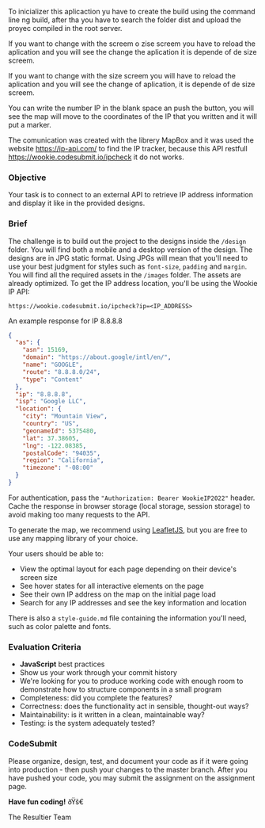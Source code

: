 To inicializer this aplicaction
yu have to create the build using the command line ng build, after tha you have to search the folder dist and upload the proyec compiled in the root server.

If you want to change with the screem o zise screem you have to reload the aplication and you will see the change the aplication it is depende of de size screem.

If you want to change with the size screem you will have to reload the aplication and you will see the change of aplication, it is depende of de size screem.

You can write the number IP in the blank space an push the button, you will see the map will move to the coordinates of the IP that you written and it will put a marker.

The comunication was created with the librery MapBox and it was used the website https://ip-api.com/ to find the IP tracker, because this API restfull https://wookie.codesubmit.io/ipcheck it do not works.

### Objective

Your task is to connect to an external API to retrieve IP address information and display it like in the provided designs.

### Brief

The challenge is to build out the project to the designs inside the `/design` folder. You will find both a mobile and a desktop version of the design.
The designs are in JPG static format.
Using JPGs will mean that you'll need to use your best judgment for styles such as `font-size`,
`padding` and `margin`. You will find all the required assets in the `/images` folder.
The assets are already optimized. To get the IP address location, you'll be using the Wookie IP API:

    https://wookie.codesubmit.io/ipcheck?ip=<IP_ADDRESS>

An example response for IP 8.8.8.8

```json
{
  "as": {
    "asn": 15169,
    "domain": "https://about.google/intl/en/",
    "name": "GOOGLE",
    "route": "8.8.8.0/24",
    "type": "Content"
  },
  "ip": "8.8.8.8",
  "isp": "Google LLC",
  "location": {
    "city": "Mountain View",
    "country": "US",
    "geonameId": 5375480,
    "lat": 37.38605,
    "lng": -122.08385,
    "postalCode": "94035",
    "region": "California",
    "timezone": "-08:00"
  }
}
```

For authentication, pass the `"Authorization: Bearer WookieIP2022"` header.
Cache the response in browser storage (local storage, session storage) to avoid making too many requests to the API.

To generate the map, we recommend using [LeafletJS](https://leafletjs.com/), but you are free to use any mapping library of your choice.

Your users should be able to:

- View the optimal layout for each page depending on their device's screen size
- See hover states for all interactive elements on the page
- See their own IP address on the map on the initial page load
- Search for any IP addresses and see the key information and location

There is also a `style-guide.md` file containing the information you'll need, such as color palette and fonts.

### Evaluation Criteria

- **JavaScript** best practices
- Show us your work through your commit history
- We're looking for you to produce working code with enough room to demonstrate how to structure components in a small program
- Completeness: did you complete the features?
- Correctness: does the functionality act in sensible, thought-out ways?
- Maintainability: is it written in a clean, maintainable way?
- Testing: is the system adequately tested?

### CodeSubmit

Please organize, design, test, and document your code as if it were going into production - then push your changes to the master branch. After you have pushed your code, you may submit the assignment on the assignment page.

**Have fun coding!** ðŸš€

The Resultier Team
